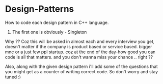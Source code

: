 # Design-Patterns
How to code each design pattern in C++ language.

1. The first one is obviously - Singleton

Why ??
Coz this will be asked in almost each and every interview you get, doesn't matter if the company is product based or service based.
bigger mnc or a just few ppl startup.
coz at the end of the day-how good you can code is all that matters.
and you don't wanna miss your chance .. right ??

Also, along with the given design pattern i'll add some of the questions that you might get as a counter of writing correct code.
So don't worry and stay tuned :)
